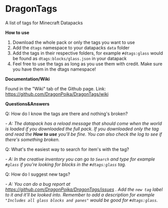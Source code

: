 # DragonTags
A list of tags for Minecraft Datapacks

**How to use**

1. Download the whole pack or only the tags you want to use
2. Add the ```dtags``` namespace to your datapacks ```data``` folder
3. Add the tags in their respective folders, for example ```#dtags:glass``` would be found as ```dtags:blocks/glass.json``` in your datapack
4. Feel free to use the tags as long as you use them with credit. Make sure you have them in the dtags namespace!

**Documentation/Wiki**

Found in the "Wiki" tab of the Github page. Link: https://github.com/DragonPoika/DragonTags/wiki

**Questions&Answers**

Q: How do I know the tags are there and nothing's broken?

_- A: The datapack has a reload message that should come when the world is loaded if you downloaded the full pack. If you downloaded only the tag and read the **How to use** you'll be fine. You can also check the log to see if there's something broken._

Q: What's the easiest way to search for item's with the tag?

_- A: In the creative inventory you can go to ```Search``` and type for example ```#glass``` if you're looking for blocks in the ```#dtags:glass``` tag._

Q: How do I suggest new tags?

_- A: You can do a bug report at https://github.com/DragonPoika/DragonTags/issues . Add the ```new tag``` label to it and it'll be looked into. Remember to add a  description for example ```"Includes all glass blocks and panes"``` would be good for ```#dtags:glass```._
